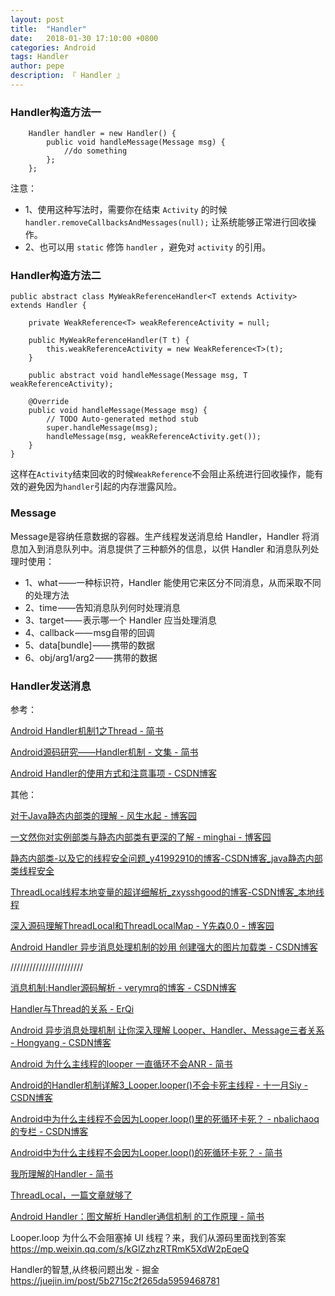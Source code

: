 ```yaml
---
layout: post
title:  "Handler"
date:   2018-01-30 17:10:00 +0800
categories: Android
tags: Handler
author: pepe
description: 『 Handler 』
---
```


### Handler构造方法一
```
    Handler handler = new Handler() {
        public void handleMessage(Message msg) {
            //do something
        };
    };
``` 
注意：

* 1、使用这种写法时，需要你在结束 `Activity` 的时候 `handler.removeCallbacksAndMessages(null);` 让系统能够正常进行回收操作。
* 2、也可以用 `static` 修饰 `handler` ，避免对 `activity` 的引用。


### Handler构造方法二
```
public abstract class MyWeakReferenceHandler<T extends Activity> extends Handler {  
  
    private WeakReference<T> weakReferenceActivity = null;  
  
    public MyWeakReferenceHandler(T t) {  
        this.weakReferenceActivity = new WeakReference<T>(t);  
    }  
  
    public abstract void handleMessage(Message msg, T weakReferenceActivity);  
  
    @Override  
    public void handleMessage(Message msg) {  
        // TODO Auto-generated method stub  
        super.handleMessage(msg);  
        handleMessage(msg, weakReferenceActivity.get());  
    }  
}  
```
这样在`Activity`结束回收的时候`WeakReference`不会阻止系统进行回收操作，能有效的避免因为`handler`引起的内存泄露风险。

### Message

Message是容纳任意数据的容器。生产线程发送消息给 Handler，Handler 将消息加入到消息队列中。消息提供了三种额外的信息，以供 Handler 和消息队列处理时使用：

* 1、what ——一种标识符，Handler 能使用它来区分不同消息，从而采取不同的处理方法
* 2、time ——告知消息队列何时处理消息
* 3、target —— 表示哪一个 Handler 应当处理消息
* 4、callback —— msg自带的回调
* 5、data[bundle] —— 携带的数据
* 6、obj/arg1/arg2 —— 携带的数据

### Handler发送消息



参考：

[Android Handler机制1之Thread - 简书](https://www.jianshu.com/p/3d8f7ec1017a)

[Android源码研究——Handler机制 - 文集 - 简书](https://www.jianshu.com/nb/21173643)

[Android Handler的使用方式和注意事项 - CSDN博客](https://blog.csdn.net/u010177022/article/details/63278070)

其他：

[对于Java静态内部类的理解 - 风生水起 - 博客园](https://www.cnblogs.com/end/archive/2012/12/21/2827672.html)

[一文然你对实例部类与静态内部类有更深的了解 - minghai - 博客园](https://www.cnblogs.com/minghaiJ/p/11384605.html)

[静态内部类-以及它的线程安全问题_y41992910的博客-CSDN博客_java静态内部类线程安全](https://blog.csdn.net/y41992910/article/details/89705269)

[ThreadLocal线程本地变量的超详细解析_zxysshgood的博客-CSDN博客_本地线程](https://blog.csdn.net/zxysshgood/article/details/78872907?utm_medium=distribute.pc_relevant.none-task-blog-BlogCommendFromMachineLearnPai2-1.nonecase&depth_1-utm_source=distribute.pc_relevant.none-task-blog-BlogCommendFromMachineLearnPai2-1.nonecase)

[深入源码理解ThreadLocal和ThreadLocalMap - Y先森0.0 - 博客园](https://www.cnblogs.com/yinbiao/p/10728909.html)

[Android Handler 异步消息处理机制的妙用 创建强大的图片加载类 - CSDN博客](https://blog.csdn.net/lmj623565791/article/details/38476887)

///////////////////////

[消息机制:Handler源码解析 - verymrq的博客 - CSDN博客](https://blog.csdn.net/verymrq/article/details/78681901)

[Handler与Thread的关系 - ErQi](http://erqi.github.io/2016/08/31/handler%E5%92%8CThread%E7%9A%84%E5%85%B3%E7%B3%BB/)

[Android 异步消息处理机制 让你深入理解 Looper、Handler、Message三者关系 - Hongyang - CSDN博客](https://blog.csdn.net/lmj623565791/article/details/38377229)

[Android 为什么主线程的looper 一直循环不会ANR - 简书](https://www.jianshu.com/p/a848b5ab96ce)

[Android的Handler机制详解3_Looper.looper()不会卡死主线程 - 十一月Siy - CSDN博客](https://blog.csdn.net/baidu_34012226/article/details/80469036)

[Android中为什么主线程不会因为Looper.loop()里的死循环卡死？ - nbalichaoq的专栏 - CSDN博客](https://blog.csdn.net/nbalichaoq/article/details/51967753)

[Android中为什么主线程不会因为Looper.loop()的死循环卡死？ - 简书](https://www.jianshu.com/p/733b1cc9b457)

[我所理解的Handler - 简书](https://www.jianshu.com/p/a3b5a5b33e0a?utm_campaign=haruki&utm_content=note&utm_medium=reader_share&utm_source=weixin&from=groupmessage&isappinstalled=0&scene=1&clicktime=1578302619&enterid=1578302619)

[ThreadLocal，一篇文章就够了](https://mp.weixin.qq.com/s/MxhbLVNKPgyVreLeCY0ZPg)

[Android Handler：图文解析 Handler通信机制 的工作原理 - 简书](https://www.jianshu.com/p/f0b23ee5a922?utm_campaign=haruki&utm_content=note&utm_medium=reader_share&utm_source=weixin&from=groupmessage&isappinstalled=0)

Looper.loop 为什么不会阻塞掉 UI 线程？来，我们从源码里面找到答案
https://mp.weixin.qq.com/s/kGlZzhzRTRmK5XdW2pEqeQ

Handler的智慧,从终极问题出发 - 掘金
https://juejin.im/post/5b2715c2f265da5959468781


